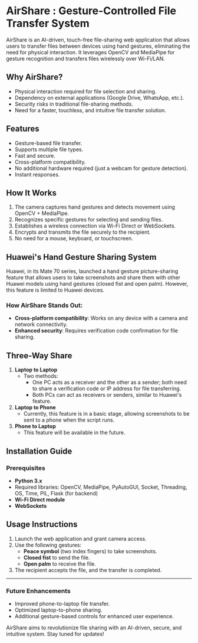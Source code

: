 # AirShare : Gesture-Controlled File Transfer System

AirShare is an AI-driven, touch-free file-sharing web application that allows users to transfer files between devices using hand gestures, eliminating the need for physical interaction. It leverages OpenCV and MediaPipe for gesture recognition and transfers files wirelessly over Wi-Fi/LAN.

## Why AirShare?
- Physical interaction required for file selection and sharing.
- Dependency on external applications (Google Drive, WhatsApp, etc.).
- Security risks in traditional file-sharing methods.
- Need for a faster, touchless, and intuitive file transfer solution.

## Features
- Gesture-based file transfer.
- Supports multiple file types.
- Fast and secure.
- Cross-platform compatibility.
- No additional hardware required (just a webcam for gesture detection).
- Instant responses.

## How It Works
1. The camera captures hand gestures and detects movement using OpenCV + MediaPipe.
2. Recognizes specific gestures for selecting and sending files.
3. Establishes a wireless connection via Wi-Fi Direct or WebSockets.
4. Encrypts and transmits the file securely to the recipient.
5. No need for a mouse, keyboard, or touchscreen.

## Huawei's Hand Gesture Sharing System
Huawei, in its Mate 70 series, launched a hand gesture picture-sharing feature that allows users to take screenshots and share them with other Huawei models using hand gestures (closed fist and open palm). However, this feature is limited to Huawei devices.

### How AirShare Stands Out:
- **Cross-platform compatibility**: Works on any device with a camera and network connectivity.
- **Enhanced security**: Requires verification code confirmation for file sharing.

## Three-Way Share
1. **Laptop to Laptop**
   - Two methods:
     - One PC acts as a receiver and the other as a sender; both need to share a verification code or IP address for file transferring.
     - Both PCs can act as receivers or senders, similar to Huawei's feature.
2. **Laptop to Phone**
   - Currently, this feature is in a basic stage, allowing screenshots to be sent to a phone when the script runs.
3. **Phone to Laptop**
   - This feature will be available in the future.

## Installation Guide
### Prerequisites
- **Python 3.x**
- Required libraries: OpenCV, MediaPipe, PyAutoGUI, Socket, Threading, OS, Time, PIL, Flask (for backend)
- **Wi-Fi Direct module**
- **WebSockets**

## Usage Instructions
1. Launch the web application and grant camera access.
2. Use the following gestures:
   - **Peace symbol** (two index fingers) to take screenshots.
   - **Closed fist** to send the file.
   - **Open palm** to receive the file.
3. The recipient accepts the file, and the transfer is completed.

---
### Future Enhancements
- Improved phone-to-laptop file transfer.
- Optimized laptop-to-phone sharing.
- Additional gesture-based controls for enhanced user experience.

AirShare aims to revolutionize file sharing with an AI-driven, secure, and intuitive system. Stay tuned for updates!

